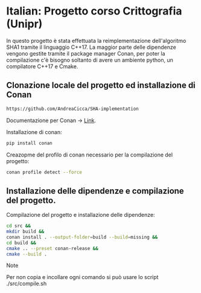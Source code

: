 # Italian: Progetto corso Crittografia (Unipr)

In questo progetto è stata effettuata la reimplementazione dell'algoritmo SHA1 tramite il linguaggio C++17.
La maggior parte delle dipendenze vengono gestite tramite il package manager Conan, per poter la compilazione c'è bisogno soltanto 
di avere un ambiente python, un compilatore C++17 e Cmake.

## Clonazione locale del progetto ed installazione di Conan

```bash
https://github.com/AndreaCicca/SHA-implementation
```

Documentazione per Conan -> [Link](https://conan.io/downloads).

Installazione di conan:

```bash
pip install conan
```

Creazopme del profilo di conan necessario per la compilazione del progetto:

```bash
conan profile detect --force
```

## Installazione delle dipendenze e compilazione del progetto.

Compilazione del progetto e installazione delle dipendenze:

```bash
cd src &&
mkdir build &&
conan install . --output-folder=build --build=missing &&
cd build &&
cmake .. --preset conan-release &&
cmake --build .
```

> [!NOTE]
> Per non copia e incollare ogni comando si può usare lo script ./src/compile.sh 
